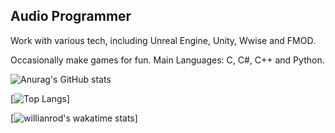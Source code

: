 ## Audio Programmer
Work with various tech, including Unreal Engine, Unity, Wwise and FMOD.

Occasionally make games for fun.
Main Languages: C, C#, C++ and Python.

![Anurag's GitHub stats](https://github-readme-stats.vercel.app/api?username=JDSherbert&show_icons=true&theme=tokyonight)

[![Top Langs](https://github-readme-stats.vercel.app/api/top-langs/?username=JDSherbert&langs_count=10&layout=compact&theme=tokyonight)]

[![willianrod's wakatime stats](https://github-readme-stats.vercel.app/api/wakatime?username=JDSherbert&theme=tokyonight)]

<!--
https://github.com/JDSherbert#languages--software

https://github.com/JDSherbert#7-day-wakatime-statistics--takes-last-7-days-

**JDSherbert/JDSherbert** is a ✨ _special_ ✨ repository because its `README.md` (this file) appears on your GitHub profile.

Here are some ideas to get you started:

- 🔭 I’m currently working on ...
- 🌱 I’m currently learning ...
- 👯 I’m looking to collaborate on ...
- 🤔 I’m looking for help with ...
- 💬 Ask me about ...
- 📫 How to reach me: ...
- 😄 Pronouns: ...
- ⚡ Fun fact: ...
-->
